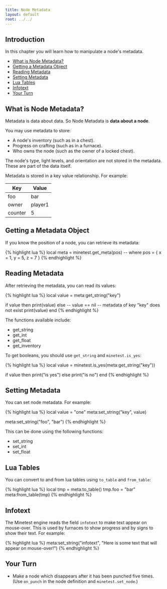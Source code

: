 ```yaml
---
title: Node Metadata
layout: default
root: ../../
---
```


## Introduction

In this chapter you will learn how to manipulate a node's metadata.

* [What is Node Metadata?](#what-is-node-medadata)
* [Getting a Metadata Object](#getting-a-metadata-object)
* [Reading Metadata](#reading-metadata)
* [Setting Metadata](#setting-metadata)
* [Lua Tables](#lua-tables)
* [Infotext](#infotext)
* [Your Turn](#your-turn)

## What is Node Metadata?

Metadata is data about data. So Node Metadata is **data about a node**.

You may use metadata to store:

* A node's inventory (such as in a chest).
* Progress on crafting (such as in a furnace).
* Who owns the node (such as the owner of a locked chest).

The node's type, light levels, and orientation are not stored in the metadata.
These are part of the data itself.

Metadata is stored in a key value relationship. For example:

| Key     | Value   |
|---------|---------|
| foo     | bar     |
| owner   | player1 |
| counter | 5       |

## Getting a Metadata Object

If you know the position of a node, you can retrieve its metadata:

{% highlight lua %}
local meta = minetest.get_meta(pos)
-- where pos = { x = 1, y = 5, z = 7 }
{% endhighlight %}

## Reading Metadata

After retrieving the metadata, you can read its values:

{% highlight lua %}
local value = meta:get_string("key")

if value then
    print(value)
else
    -- value == nil
    -- metadata of key "key" does not exist
    print(value)
end
{% endhighlight %}

The functions available include:

* get_string
* get_int
* get_float
* get_inventory

To get booleans, you should use `get_string` and `minetest.is_yes`:

{% highlight lua %}
local value = minetest.is_yes(meta:get_string("key"))

if value then
    print("is yes")
else
    print("is no")
end
{% endhighlight %}

## Setting Metadata

You can set node metadata. For example:

{% highlight lua %}
local value = "one"
meta:set_string("key", value)

meta:set_string("foo", "bar")
{% endhighlight %}

This can be done using the following functions:

* set_string
* set_int
* set_float

## Lua Tables

You can convert to and from lua tables using `to_table` and `from_table`:

{% highlight lua %}
local tmp = meta:to_table()
tmp.foo = "bar"
meta:from_table(tmp)
{% endhighlight %}

## Infotext

The Minetest engine reads the field `infotext` to make text
appear on mouse-over. This is used by furnaces to show progress and by signs
to show their text. For example:

{% highlight lua %}
meta:set_string("infotext", "Here is some text that will appear on mouse-over!")
{% endhighlight %}

## Your Turn

* Make a node which disappears after it has been punched five times.
(Use `on_punch` in the node definition and `minetest.set_node`.)
